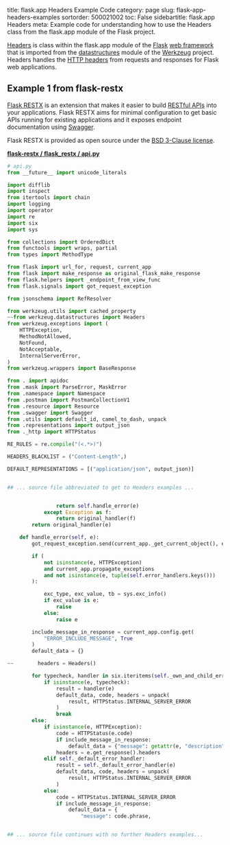title: flask.app Headers Example Code
category: page
slug: flask-app-headers-examples
sortorder: 500021002
toc: False
sidebartitle: flask.app Headers
meta: Example code for understanding how to use the Headers class from the flask.app module of the Flask project.


[Headers](https://github.com/pallets/flask/blob/master/src/flask/app.py)
is class within the flask.app module of the [Flask](/flask.html)
[web framework](/web-frameworks.html) that is imported from the
[datastructures](https://github.com/pallets/werkzeug/blob/master/src/werkzeug/datastructures.py)
module of the [Werkzeug](https://palletsprojects.com/p/werkzeug/) project.
Headers handles the
[HTTP headers](https://developer.mozilla.org/en-US/docs/Web/HTTP/Headers)
from requests and responses for Flask web applications.


## Example 1 from flask-restx
[Flask RESTX](https://github.com/python-restx/flask-restx) is an
extension that makes it easier to build
[RESTful APIs](/application-programming-interfaces.html) into
your applications. Flask RESTX aims for minimal configuration to
get basic APIs running for existing applications and it exposes
endpoint documentation using [Swagger](https://swagger.io/).

Flask RESTX is provided as open source under the
[BSD  3-Clause license](https://github.com/python-restx/flask-restx/blob/master/LICENSE).

[**flask-restx / flask_restx / api.py**](https://github.com/python-restx/flask-restx/blob/master/flask_restx/./api.py)

```python
# api.py
from __future__ import unicode_literals

import difflib
import inspect
from itertools import chain
import logging
import operator
import re
import six
import sys

from collections import OrderedDict
from functools import wraps, partial
from types import MethodType

from flask import url_for, request, current_app
from flask import make_response as original_flask_make_response
from flask.helpers import _endpoint_from_view_func
from flask.signals import got_request_exception

from jsonschema import RefResolver

from werkzeug.utils import cached_property
~~from werkzeug.datastructures import Headers
from werkzeug.exceptions import (
    HTTPException,
    MethodNotAllowed,
    NotFound,
    NotAcceptable,
    InternalServerError,
)
from werkzeug.wrappers import BaseResponse

from . import apidoc
from .mask import ParseError, MaskError
from .namespace import Namespace
from .postman import PostmanCollectionV1
from .resource import Resource
from .swagger import Swagger
from .utils import default_id, camel_to_dash, unpack
from .representations import output_json
from ._http import HTTPStatus

RE_RULES = re.compile("(<.*>)")

HEADERS_BLACKLIST = ("Content-Length",)

DEFAULT_REPRESENTATIONS = [("application/json", output_json)]


## ... source file abbreviated to get to Headers examples ...


                return self.handle_error(e)
            except Exception as f:
                return original_handler(f)
        return original_handler(e)

    def handle_error(self, e):
        got_request_exception.send(current_app._get_current_object(), exception=e)

        if (
            not isinstance(e, HTTPException)
            and current_app.propagate_exceptions
            and not isinstance(e, tuple(self.error_handlers.keys()))
        ):

            exc_type, exc_value, tb = sys.exc_info()
            if exc_value is e:
                raise
            else:
                raise e

        include_message_in_response = current_app.config.get(
            "ERROR_INCLUDE_MESSAGE", True
        )
        default_data = {}

~~        headers = Headers()

        for typecheck, handler in six.iteritems(self._own_and_child_error_handlers):
            if isinstance(e, typecheck):
                result = handler(e)
                default_data, code, headers = unpack(
                    result, HTTPStatus.INTERNAL_SERVER_ERROR
                )
                break
        else:
            if isinstance(e, HTTPException):
                code = HTTPStatus(e.code)
                if include_message_in_response:
                    default_data = {"message": getattr(e, "description", code.phrase)}
                headers = e.get_response().headers
            elif self._default_error_handler:
                result = self._default_error_handler(e)
                default_data, code, headers = unpack(
                    result, HTTPStatus.INTERNAL_SERVER_ERROR
                )
            else:
                code = HTTPStatus.INTERNAL_SERVER_ERROR
                if include_message_in_response:
                    default_data = {
                        "message": code.phrase,


## ... source file continues with no further Headers examples...

```

